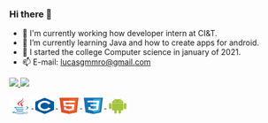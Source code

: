 ### Hi there 👋

- 🔭 I'm currently working how developer intern at CI&T.
- 🌱 I’m currently learning Java and how to create apps for android.
- 💬 I started the college Computer science in january of 2021.
- 📫 E-mail: lucasgmmro@gmail.com

<div>
  <a href="https://github.com/lgmro">
  <img height="180em" src="https://github-readme-stats.vercel.app/api?username=lgmro&show_icons=true&theme=tokyonight&include_all_commits=true&count_private=true"/>
  <img height="180em" src="https://github-readme-stats.vercel.app/api/top-langs/?username=lgmro&layout=compact&langs_count=7&theme=tokyonight"/>
</div>

  <div style="display: inline_block"><br>
  <img align="center" alt="Lucas-Java" height="30" width="40" src="https://github.com/devicons/devicon/blob/master/icons/java/java-original.svg">
  <img align="center" alt="Lucas-C" height="30" width="40" src="https://github.com/devicons/devicon/blob/master/icons/c/c-plain.svg">
  <img align="center" alt="Lucas-HTML" height="30" width="40" src="https://raw.githubusercontent.com/devicons/devicon/master/icons/html5/html5-original.svg">
  <img align="center" alt="Lucas-CSS" height="30" width="40" src="https://raw.githubusercontent.com/devicons/devicon/master/icons/css3/css3-original.svg">
  <img align="center" alt="Lucas-ANDROID" height="30" width="40" src="https://github.com/devicons/devicon/blob/master/icons/android/android-original.svg">
    

</div>
